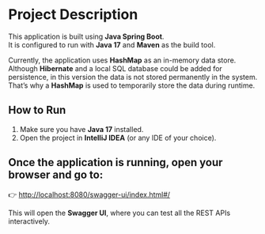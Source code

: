 # Project Description

This application is built using **Java Spring Boot**.  
It is configured to run with **Java 17** and **Maven** as the build tool.

Currently, the application uses **HashMap** as an in-memory data store.  
Although **Hibernate** and a local SQL database could be added for persistence, in this version the data is not stored permanently in the system.  
That’s why a **HashMap** is used to temporarily store the data during runtime.

## How to Run

1. Make sure you have **Java 17** installed.
2. Open the project in **IntelliJ IDEA** (or any IDE of your choice).

## Once the application is running, open your browser and go to:

   👉 [http://localhost:8080/swagger-ui/index.html#/](http://localhost:8080/swagger-ui/index.html#/)

This will open the **Swagger UI**, where you can test all the REST APIs interactively.
